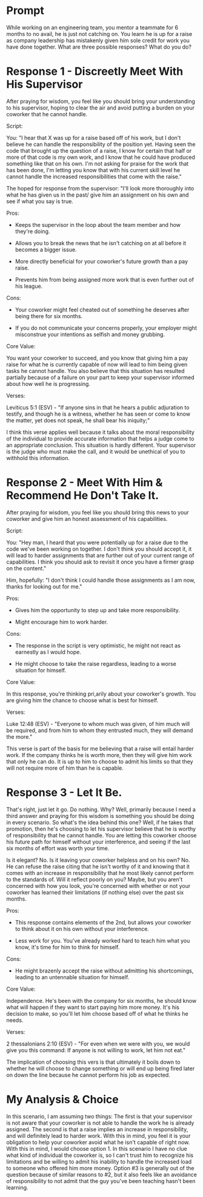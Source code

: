# Prompt
While working on an engineering team, you mentor a teammate for 6 months to no avail, he is just not catching on. You learn he is up for a raise as company leadership has mistakenly given him sole credit for work you have done together. What are three possible responses? What do you do?


# Response 1 - Discreetly Meet With His Supervisor
After praying for wisdom, you feel like you should bring your understanding to his supervisor, hoping to clear the air and avoid putting a burden on your coworker that he cannot handle.


Script:

You: "I hear that X was up for a raise based off of his work, but I don't believe he can handle the responsibility of the position yet. Having seen the code that brought up the question of a raise, I know for certain that half or more of that code is my own work, and I know that he could have produced something like that on his own. I'm not asking for praise for the work that has been done, I'm letting you know that with his current skill level he cannot handle the increased responsibilities that come with the raise."

The hoped for response from the supervisor: "I'll look more thoroughly into what he has given us in the past/ give him an assignment on his own and see if what you say is true.


Pros:

- Keeps the supervisor in the loop about the team member and how they're doing.

- Allows you to break the news that he isn't catching on at all before it becomes a bigger issue.

- More directly beneficial for your coworker's future growth than a pay raise.

- Prevents him from being assigned more work that is even further out of his league.


Cons:

- Your coworker might feel cheated out of something he deserves after being there for six months.

- If you do not communicate your concerns properly, your employer might misconstrue your intentions as selfish and money grubbing.


Core Value:

You want your coworker to succeed, and you know that giving him a pay raise for what he is currently capable of now will lead to him being given tasks he cannot handle. You also believe that this situation has resulted partially because of a failure on your part to keep your supervisor informed about how well he is progressing.


Verses:

Leviticus 5:1 (ESV) - "If anyone sins in that he hears a public adjuration to testify, and though he is a witness, whether he has seen or come to know the matter, yet does not speak, he shall bear his iniquity;"

I think this verse applies well because it talks about the moral responsibility of the individual to provide accurate information that helps a judge come to an appropriate conclusion. This situation is hardly different. Your supervisor is the judge who must make the call, and it would be unethical of you to withhold this information.

# Response 2 - Meet With Him & Recommend He Don't Take It.
After praying for wisdom, you feel like you should bring this news to your coworker and give him an honest assessment of his capabilities.


Script:

You: "Hey man, I heard that you were potentially up for a raise due to the code we've been working on together. I don't think you should accept it, it will lead to harder assignments that are further out of your current range of capabilities. I think you should ask to revisit it once you have a firmer grasp on the content."

Him, hopefully: "I don't think I could handle those assignments as I am now, thanks for looking out for me."


Pros:

- Gives him the opportunity to step up and take more responsibility.

- Might encourage him to work harder.


Cons:

- The response in the script is very optimistic, he might not react as earnestly as I would hope.

- He might choose to take the raise regardless, leading to a worse situation for himself.


Core Value:

In this response, you're thinking pri,arily about your coworker's growth. You are giving him the chance to choose what is best for himself.


Verses:

Luke 12:48 (ESV) - "Everyone to whom much was given, of him much will be required, and from him to whom they entrusted much, they will demand the more."

This verse is part of the basis for me believing that a raise will entail harder work. If the company thinks he is worth more, then they will give him work that only he can do. It is up to him to choose to admit his limits so that they will not require more of him than he is capable.


# Response 3 - Let It Be.
That's right, just let it go. Do nothing. Why? Well, primarily because I need a third answer and praying for this wisdom is something you should be doing in every scenario. So what's the idea behind this one? Well, if he takes that promotion, then he's choosing to let his supervisor believe that he is worthy of responsibility that he cannot handle. You are letting this coworker choose his future path for himself without your interference, and seeing if the last six months of effort was worth your time.


Is it elegant? No. Is it leaving your coworker helpless and on his own? No. He can refuse the raise citing that he isn't worthy of it and knowing that it comes with an increase in responsibility that he most likely cannot perform to the standards of. Will it reflect poorly on you? Maybe, but you aren't concerned with how you look, you're concerned with whether or not your coworker has learned their limitations (if nothing else) over the past six months.


Pros:

- This response contains elements of the 2nd, but allows your coworker to think about it on his own without your interference.

- Less work for you. You've already worked hard to teach him what you know, it's time for him to think for himself.


Cons:

- He might brazenly accept the raise without admitting his shortcomings, leading to an untennable situation for himself.


Core Value:

Independence. He's been with the company for six months, he should know what will happen if they want to start paying him more money. It's his decision to make, so you'll let him choose based off of what he thinks he needs.


Verses:

2 thessalonians 2:10 (ESV) - "For even when we were with you, we would give you this command: If anyone is not willing to work, let him not eat."

The implication of choosing this vers is that ultimately it boils down to whether he will choose to change something or will end up being fired later on down the line because he cannot perform his job as expected.


# My Analysis & Choice
In this scenario, I am assuming two things: The first is that your supervisor is not aware that your coworker is not able to handle the work he is already assigned. The second is that a raise implies an increase in responsibility, and will definitely lead to harder work. With this in mind, you feel it is your obligation to help your coworker avoid what he isn't capable of right now. With this in mind, I would choose option 1. In this scenario I have no clue what kind of individual the coworker is, so I can't trust him to recognize his limitations and be willing to admit his inability to handle the increased load to someone who offered him more money. Option #3 is generally out of the question because of similar reasons to #2, but it also feels like an avoidance of responsibility to not admit that the guy you've been teaching hasn't been learning.

